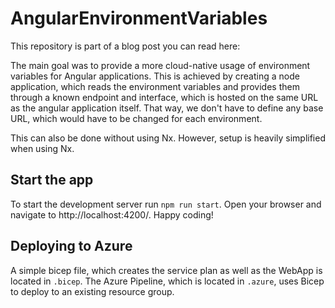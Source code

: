 # AngularEnvironmentVariables
This repository is part of a blog post you can read here:

The main goal was to provide a more cloud-native usage of environment variables for Angular applications. This is achieved by creating a node application, which reads the environment variables and provides them through a known endpoint and interface, which is hosted on the same URL as the angular application itself. That way, we don't have to define any base URL, which would have to be changed for each environment.

This can also be done without using Nx. However, setup is heavily simplified when using Nx.


## Start the app
To start the development server run `npm run start`. Open your browser and navigate to http://localhost:4200/. Happy coding!

## Deploying to Azure
A simple bicep file, which creates the service plan as well as the WebApp is located in `.bicep`.
The Azure Pipeline, which is located in `.azure`, uses Bicep to deploy to an existing resource group.

